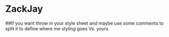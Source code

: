 # ZackJay
##If you want throw in your style sheet and maybe use some comments to split it to define where me styling goes Vs. yours
